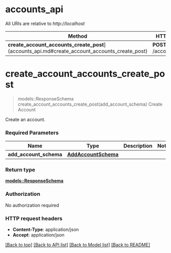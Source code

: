 # accounts_api

All URIs are relative to *http://localhost*

Method | HTTP request | Description
------------- | ------------- | -------------
**create_account_accounts_create_post**](accounts_api.md#create_account_accounts_create_post) | **POST** /accounts/create | Create Account


# **create_account_accounts_create_post**
> models::ResponseSchema create_account_accounts_create_post(add_account_schema)
Create Account

Create an account.

### Required Parameters

Name | Type | Description  | Notes
------------- | ------------- | ------------- | -------------
  **add_account_schema** | [**AddAccountSchema**](AddAccountSchema.md)|  | 

### Return type

[**models::ResponseSchema**](ResponseSchema.md)

### Authorization

No authorization required

### HTTP request headers

 - **Content-Type**: application/json
 - **Accept**: application/json

[[Back to top]](#) [[Back to API list]](../README.md#documentation-for-api-endpoints) [[Back to Model list]](../README.md#documentation-for-models) [[Back to README]](../README.md)

